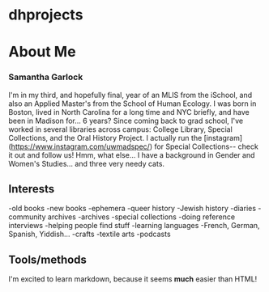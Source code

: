 # dhprojects

# About Me

### Samantha Garlock

I'm in my third, and hopefully final, year of an MLIS from the iSchool, and also an Applied Master's from the School of Human Ecology. I was born in Boston, lived in North Carolina for a long time and NYC briefly, and have been in Madison for... 6 years? Since coming back to grad school, I've worked in several libraries across campus: College Library, Special Collections, and the Oral History Project. I actually run the [instagram] (https://www.instagram.com/uwmadspec/) for Special Collections-- check it out and follow us! Hmm, what else... I have a background in Gender and Women's Studies... and three very needy cats. 

## Interests
 -old books
 -new books
 -ephemera
 -queer history
 -Jewish history
 -diaries
 -community archives
 -archives
 -special collections
 -doing reference interviews
 -helping people find stuff
 -learning languages
    -French, German, Spanish, Yiddish...
 -crafts
 -textile arts
 -podcasts
 
 ## Tools/methods
I'm excited to learn markdown, because it seems **much** easier than HTML!

 
